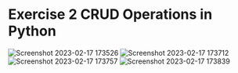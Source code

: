 # Exercise 2 CRUD Operations in Python

![Screenshot 2023-02-17 173526](https://user-images.githubusercontent.com/105762453/219823824-6800055f-cd6b-4541-a6c4-c4de2e374586.png)
![Screenshot 2023-02-17 173712](https://user-images.githubusercontent.com/105762453/219823827-2a8d3cf0-e30a-4108-ae02-7c8cf6314c3f.png)
![Screenshot 2023-02-17 173757](https://user-images.githubusercontent.com/105762453/219823829-af6d0a84-6fe9-4428-8246-1742e583257a.png)
![Screenshot 2023-02-17 173839](https://user-images.githubusercontent.com/105762453/219823832-364b7a96-1d25-401b-8ccb-b03e37185f94.png)
